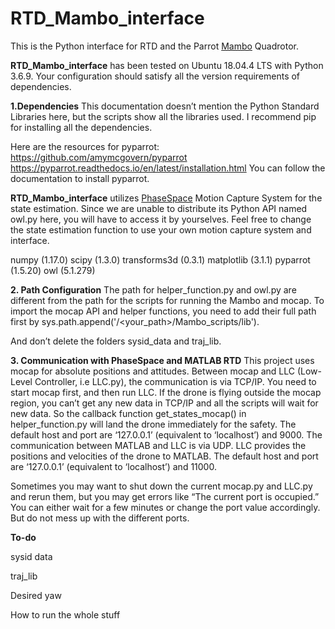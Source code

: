 # RTD_Mambo_interface

This is the Python interface for RTD and the Parrot [Mambo](https://www.parrot.com/us/drones/parrot-mambo-fpv) Quadrotor.

**RTD_Mambo_interface** has been tested on Ubuntu 18.04.4 LTS with Python 3.6.9. Your configuration should satisfy all the version requirements of dependencies.

**1.Dependencies**
This documentation doesn’t mention the Python Standard Libraries here, but the scripts show all the libraries used. I recommend pip for installing all the dependencies.

Here are the resources for pyparrot:
https://github.com/amymcgovern/pyparrot
https://pyparrot.readthedocs.io/en/latest/installation.html
You can follow the documentation to install pyparrot.

**RTD_Mambo_interface** utilizes [PhaseSpace](https://www.phasespace.com/) Motion Capture System for the state estimation. Since we are unable to distribute its Python API named owl.py here, you will have to access it by yourselves. Feel free to change the state estimation function to use your own motion capture system and interface.

numpy (1.17.0)
scipy (1.3.0)
transforms3d (0.3.1)
matplotlib (3.1.1)
pyparrot (1.5.20)
owl (5.1.279)


**2. Path Configuration**
The path for helper_function.py and owl.py are different from the path for the scripts for running the Mambo and mocap. To import the mocap API and helper functions, you need to add their full path first by sys.path.append('/<your_path>/Mambo_scripts/lib').

And don’t delete the folders sysid_data and traj_lib.


**3. Communication with PhaseSpace and MATLAB RTD**
This project uses mocap for absolute positions and attitudes. Between mocap and LLC (Low-Level Controller, i.e LLC.py), the communication is via TCP/IP. You need to start mocap first, and then run LLC. If the drone is flying outside the mocap region, you can’t get any new data in TCP/IP and all the scripts will wait for new data. So the callback function get_states_mocap() in helper_function.py will land the drone immediately for the safety. The default host and port are ‘127.0.0.1’ (equivalent to ‘localhost’) and 9000. The communication between MATLAB and LLC is via UDP. LLC provides the positions and velocities of the drone to MATLAB. The default host and port are ‘127.0.0.1’ (equivalent to ‘localhost’) and 11000.

Sometimes you may want to shut down the current mocap.py and LLC.py and rerun them, but you may get errors like “The current port is occupied.” You can either wait for a few minutes or change the port value accordingly. But do not mess up with the different ports.








**To-do**

sysid data

traj_lib

Desired yaw

How to run the whole stuff
